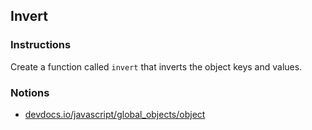 ## Invert

### Instructions

Create a function called `invert` that inverts the object keys and values.

### Notions

- [devdocs.io/javascript/global_objects/object](https://devdocs.io/javascript/global_objects/object)
